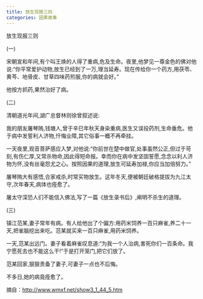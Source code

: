 ```yaml
---
title: 放生现报三则
categories: 因果故事
---
```


	   
放生现报三则

(一)

宋朝宣和年间,有个叫王焕的人得了重病,危及生命。夜里,他梦见一尊金色的佛对他说:“你平常爱护动物,放生已经到了一万,理当延寿。现在传给你一个药方,用茯苓、黄芩、地骨皮、甘草四味药煎服,你的病就会好。”

他按方抓药,果然治好了病。

(二)

清朝道光年间,湖广总督林则徐曾叙述说:

我的朋友屠琴隖,钱塘人,曾于辛巳年秋天身染重病,医生又误投药剂,生命垂危。他于病中发誓利人济物,忏悔业障,其它俗事一概不再牵挂。

一天夜里,观音菩萨感应入梦,对他说:“你前世在楚中做官,处事虽然公正,但过于苛刻,有伤仁厚,又常杀物命,因此得短命报。幸而你在病中发坚固誓愿,念念以利人济物为怀,没有丝毫怨尤之心。按照因果的道理,放生可延寿加禄,你应当加倍努力。”

屠琴隖大有感悟,合家戒杀,时常买物放生。这年冬天,便被朝廷破格提拔为九江太守,次年春天,病体也痊愈了。

屠太守深恐人们不能信入佛法,写了一篇《放生录书后》,阐明不杀生的道理。

(三)

镇江范某,妻子常年有病。有人给他出了个偏方:用药米饲养一百只麻雀,养二十一天,把雀脑挖出来吃。范某就买来一百只麻雀,用药米饲养。

一天,范某出远门。妻子看着麻雀叹息道:“为我一个人治病,害死你们一百条命。我宁愿死去也不能这么干!”于是打开笼门,把它们放了。

范某回家,狠狠责备了妻子,可妻子一点也不后悔。

不多日,她的病竟痊愈了。

摘自：http://www.wmxf.net/show3_1_44_5.htm